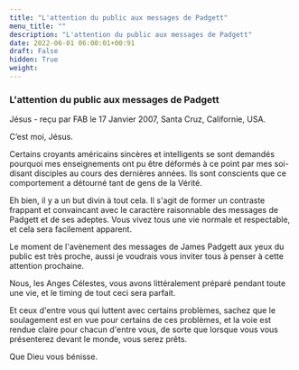 ```yaml
---
title: "L'attention du public aux messages de Padgett"
menu_title: ""
description: "L'attention du public aux messages de Padgett"
date: 2022-06-01 06:00:01+00:91
draft: False
hidden: True
weight:
---
```

### L'attention du public aux messages de Padgett

Jésus - reçu par FAB le 17 Janvier 2007, Santa Cruz, Californie, USA.

C’est moi, Jésus.

Certains croyants américains sincères et intelligents se sont demandés pourquoi mes enseignements ont pu être déformés à ce point par mes soi-disant disciples au cours des dernières années. Ils sont conscients que ce comportement a détourné tant de gens de la Vérité.

Eh bien, il y a un but divin à tout cela. Il s'agit de former un contraste frappant et convaincant avec le caractère raisonnable des messages de Padgett et de ses adeptes. Vous vivez tous une vie normale et respectable, et cela sera facilement apparent.

Le moment de l'avènement des messages de James Padgett aux yeux du public est très proche, aussi je voudrais vous inviter tous à penser à cette attention prochaine.

Nous, les Anges Célestes, vous avons littéralement préparé pendant toute une vie, et le timing de tout ceci sera parfait.

Et ceux d'entre vous qui luttent avec certains problèmes, sachez que le soulagement est en vue pour certains de ces problèmes, et la voie est rendue claire pour chacun d'entre vous, de sorte que lorsque vous vous présenterez devant le monde, vous serez prêts.

Que Dieu vous bénisse.
